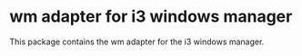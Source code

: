 # wm adapter for i3 windows manager

This package contains the wm adapter for the i3 windows manager.
